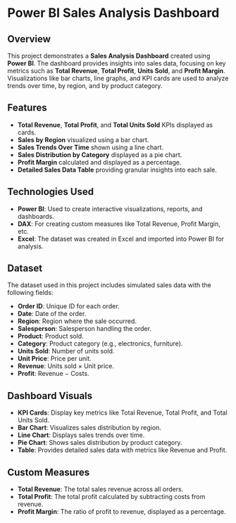 # Power BI Sales Analysis Dashboard

## Overview
This project demonstrates a **Sales Analysis Dashboard** created using **Power BI**. The dashboard provides insights into sales data, focusing on key metrics such as **Total Revenue**, **Total Profit**, **Units Sold**, and **Profit Margin**. Visualizations like bar charts, line graphs, and KPI cards are used to analyze trends over time, by region, and by product category.

## Features
- **Total Revenue**, **Total Profit**, and **Total Units Sold** KPIs displayed as cards.
- **Sales by Region** visualized using a bar chart.
- **Sales Trends Over Time** shown using a line chart.
- **Sales Distribution by Category** displayed as a pie chart.
- **Profit Margin** calculated and displayed as a percentage.
- **Detailed Sales Data Table** providing granular insights into each sale.

## Technologies Used
- **Power BI**: Used to create interactive visualizations, reports, and dashboards.
- **DAX**: For creating custom measures like Total Revenue, Profit Margin, etc.
- **Excel**: The dataset was created in Excel and imported into Power BI for analysis.

## Dataset
The dataset used in this project includes simulated sales data with the following fields:
- **Order ID**: Unique ID for each order.
- **Date**: Date of the order.
- **Region**: Region where the sale occurred.
- **Salesperson**: Salesperson handling the order.
- **Product**: Product sold.
- **Category**: Product category (e.g., electronics, furniture).
- **Units Sold**: Number of units sold.
- **Unit Price**: Price per unit.
- **Revenue**: Units sold × Unit price.
- **Profit**: Revenue − Costs.

## Dashboard Visuals
- **KPI Cards**: Display key metrics like Total Revenue, Total Profit, and Total Units Sold.
- **Bar Chart**: Visualizes sales distribution by region.
- **Line Chart**: Displays sales trends over time.
- **Pie Chart**: Shows sales distribution by product category.
- **Table**: Provides detailed sales data with metrics like Revenue and Profit.

## Custom Measures
- **Total Revenue**: The total sales revenue across all orders.
- **Total Profit**: The total profit calculated by subtracting costs from revenue.
- **Profit Margin**: The ratio of profit to revenue, displayed as a percentage.
